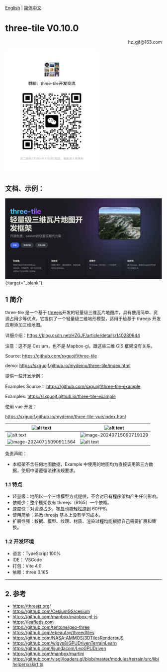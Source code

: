 [English](README.md) | [简体中文](README_CN.md)

# **three-tile V0.10.0**

<p align='right'>hz_gjf@163.com</p>

<img src="./images/wechat.jpg" width = 300 height = 400>

## 文档、示例：

[![home](./images/home.png)](https://sxguojf.github.io/three-tile-doc/){:target="\_blank"}

## 1 简介

three-tile 是一个基于 [threejs](https://threejs.org/)开发的轻量级三维瓦片地图库，具有使用简单、资源占用少等优点，它提供了一个轻量级三维地形模型，适用于给基于 threejs 开发应用添加三维地图。

详细介绍：https://blog.csdn.net/HZGJF/article/details/140280844

注意：这不是 Cesium，也不是 Mapbox-gl，跟这些三维 GIS 框架没有关系。

Source: https://github.com/sxguojf/three-tile

demo: https://sxguojf.github.io/mydemo/three-tile/index.html

提供一些开发示例：

Examples Source： https://github.com/sxguojf/three-tile-example

Examples: https://sxguojf.github.io/three-tile-example

使用 vue 开发：

https://sxguojf.github.io/mydemo/three-tile-vue/index.html

| ![alt text](images/image-3.png)                                | ![alt text](images/image-4.png)                                |
| -------------------------------------------------------------- | -------------------------------------------------------------- |
| ![alt text](images/image-2.png)                                | ![image-20240715090719129](images/image-20240715090719129.png) |
| ![image-20240715090911564](images/image-20240715090911564.png) | ![alt text](images/image-1.png)                                |

免责声明：

- 本框架不含任何地图数据，Example 中使用的地图均为直接调用第三方数据，使用中请遵循法律法规要求。

### 1.1 特点

- 轻量级：地图以一个三维模型方式提供，不会对已有程序架构产生任何影响。
- 依赖少：整个框架仅有 threejs（R165）一个依赖。
- 速度快：对资源占少，核显也能轻松跑到 60FPS。
- 使用简单：熟悉 threejs 基本上没有学习成本。
- 扩展性强：数据、模型、纹理、材质、渲染过程均能根据自己需要扩展和替换。

### 1.2 开发环境

- 语言：TypeScript 100%
- IDE： VSCode
- 打包：Vite 4.0
- 依赖：three 0.165

---

## 2. 参考

- https://threejs.org/
- https://github.com/CesiumGS/cesium
- https://github.com/mapbox/mapbox-gl-js
- https://leafletjs.com
- https://github.com/tentone/geo-three
- https://github.com/ebeaufay/threedtiles
- https://github.com/NASA-AMMOS/3DTilesRendererJS
- https://github.com/wlgys8/GPUDrivenTerrainLearn
- https://github.com/lijundacom/LeoGPUDriven
- https://github.com/mapbox/martini
- https://github.com/visgl/loaders.gl/blob/master/modules/terrain/src/lib/helpers/skirt.ts
